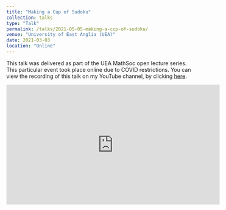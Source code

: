 ```yaml
---
title: "Making a Cup of Sudoku"
collection: talks
type: "Talk"
permalink: /talks/2021-05-05-making-a-cup-of-sudoku/
venue: "University of East Anglia (UEA)"
date: 2021-03-03
location: "Online"
---
```

This talk was delivered as part of the UEA MathSoc open lecture series. This particular event took place online due to COVID restrictions. You can view the recording of this talk on my YouTube channel, by clicking [here](https://www.youtube.com/watch?v=7xeFJ__C4rs).

<iframe width="560" height="315" src="https://www.youtube.com/embed/7xeFJ__C4rs" title="YouTube video player" frameborder="0" allow="accelerometer; autoplay; clipboard-write; encrypted-media; gyroscope; picture-in-picture; web-share" allowfullscreen></iframe>
